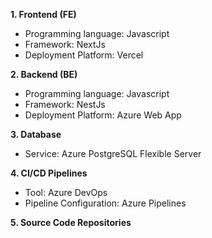 **1. Frontend (FE)**
- Programming language: Javascript
- Framework: NextJs
- Deployment Platform: Vercel

**2. Backend (BE)**
- Programming language: Javascript
- Framework: NestJs
- Deployment Platform: Azure Web App

**3. Database**
- Service: Azure PostgreSQL Flexible Server

**4. CI/CD Pipelines**
- Tool: Azure DevOps
- Pipeline Configuration: Azure Pipelines

**5. Source Code Repositories**